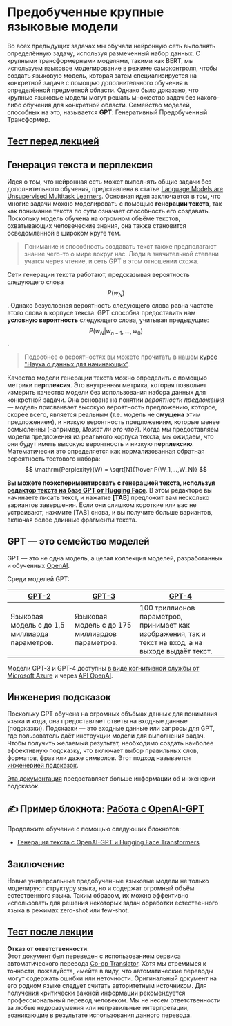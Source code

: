 <!--
CO_OP_TRANSLATOR_METADATA:
{
  "original_hash": "2efbb183384a50f0fc0cde02534d912f",
  "translation_date": "2025-08-26T08:41:25+00:00",
  "source_file": "lessons/5-NLP/20-LangModels/README.md",
  "language_code": "ru"
}
-->
# Предобученные крупные языковые модели

Во всех предыдущих задачах мы обучали нейронную сеть выполнять определённую задачу, используя размеченный набор данных. С крупными трансформерными моделями, такими как BERT, мы используем языковое моделирование в режиме самоконтроля, чтобы создать языковую модель, которая затем специализируется на конкретной задаче с помощью дополнительного обучения в определённой предметной области. Однако было доказано, что крупные языковые модели могут решать множество задач без какого-либо обучения для конкретной области. Семейство моделей, способных на это, называется **GPT**: Генеративный Предобученный Трансформер.

## [Тест перед лекцией](https://red-field-0a6ddfd03.1.azurestaticapps.net/quiz/120)

## Генерация текста и перплексия

Идея о том, что нейронная сеть может выполнять общие задачи без дополнительного обучения, представлена в статье [Language Models are Unsupervised Multitask Learners](https://cdn.openai.com/better-language-models/language_models_are_unsupervised_multitask_learners.pdf). Основная идея заключается в том, что многие задачи можно моделировать с помощью **генерации текста**, так как понимание текста по сути означает способность его создавать. Поскольку модель обучена на огромном объёме текстов, охватывающих человеческие знания, она также становится осведомлённой в широком круге тем.

> Понимание и способность создавать текст также предполагают знание чего-то о мире вокруг нас. Люди в значительной степени учатся через чтение, и сеть GPT в этом отношении схожа.

Сети генерации текста работают, предсказывая вероятность следующего слова $$P(w_N)$$. Однако безусловная вероятность следующего слова равна частоте этого слова в корпусе текста. GPT способна предоставить нам **условную вероятность** следующего слова, учитывая предыдущие: $$P(w_N | w_{n-1}, ..., w_0)$$.

> Подробнее о вероятностях вы можете прочитать в нашем [курсе "Наука о данных для начинающих"](https://github.com/microsoft/Data-Science-For-Beginners/tree/main/1-Introduction/04-stats-and-probability).

Качество модели генерации текста можно определить с помощью метрики **перплексия**. Это внутренняя метрика, которая позволяет измерить качество модели без использования набора данных для конкретной задачи. Она основана на понятии *вероятности предложения* — модель присваивает высокую вероятность предложению, которое, скорее всего, является реальным (т.е. модель не **смущена** этим предложением), и низкую вероятность предложениям, которые менее осмысленны (например, *Может ли это что?*). Когда мы предоставляем модели предложения из реального корпуса текста, мы ожидаем, что они будут иметь высокую вероятность и низкую **перплексию**. Математически это определяется как нормализованная обратная вероятность тестового набора:
$$
\mathrm{Perplexity}(W) = \sqrt[N]{1\over P(W_1,...,W_N)}
$$ 

**Вы можете поэкспериментировать с генерацией текста, используя [редактор текста на базе GPT от Hugging Face](https://transformer.huggingface.co/doc/gpt2-large)**. В этом редакторе вы начинаете писать текст, и нажатие **[TAB]** предложит вам несколько вариантов завершения. Если они слишком короткие или вас не устраивают, нажмите [TAB] снова, и вы получите больше вариантов, включая более длинные фрагменты текста.

## GPT — это семейство моделей

GPT — это не одна модель, а целая коллекция моделей, разработанных и обученных [OpenAI](https://openai.com).

Среди моделей GPT:

| [GPT-2](https://huggingface.co/docs/transformers/model_doc/gpt2#openai-gpt2) | [GPT-3](https://openai.com/research/language-models-are-few-shot-learners) | [GPT-4](https://openai.com/gpt-4) |
| -- | -- | -- |
| Языковая модель с до 1,5 миллиарда параметров. | Языковая модель с до 175 миллиардов параметров. | 100 триллионов параметров, принимает как изображения, так и текст на вход, а на выходе выдаёт текст. |

Модели GPT-3 и GPT-4 доступны [в виде когнитивной службы от Microsoft Azure](https://azure.microsoft.com/en-us/services/cognitive-services/openai-service/#overview?WT.mc_id=academic-77998-cacaste) и через [API OpenAI](https://openai.com/api/).

## Инженерия подсказок

Поскольку GPT обучена на огромных объёмах данных для понимания языка и кода, она предоставляет ответы на входные данные (подсказки). Подсказки — это входные данные или запросы для GPT, где пользователь даёт инструкции модели для выполнения задач. Чтобы получить желаемый результат, необходимо создать наиболее эффективную подсказку, что включает выбор правильных слов, форматов, фраз или даже символов. Этот подход называется [инженерией подсказок](https://learn.microsoft.com/en-us/shows/ai-show/the-basics-of-prompt-engineering-with-azure-openai-service?WT.mc_id=academic-77998-bethanycheum).

[Эта документация](https://learn.microsoft.com/en-us/semantic-kernel/prompt-engineering/?WT.mc_id=academic-77998-bethanycheum) предоставляет больше информации об инженерии подсказок.

## ✍️ Пример блокнота: [Работа с OpenAI-GPT](../../../../../lessons/5-NLP/20-LangModels/GPT-PyTorch.ipynb)

Продолжите обучение с помощью следующих блокнотов:

* [Генерация текста с OpenAI-GPT и Hugging Face Transformers](../../../../../lessons/5-NLP/20-LangModels/GPT-PyTorch.ipynb)

## Заключение

Новые универсальные предобученные языковые модели не только моделируют структуру языка, но и содержат огромный объём естественного языка. Таким образом, их можно эффективно использовать для решения некоторых задач обработки естественного языка в режимах zero-shot или few-shot.

## [Тест после лекции](https://red-field-0a6ddfd03.1.azurestaticapps.net/quiz/220)

**Отказ от ответственности**:  
Этот документ был переведен с использованием сервиса автоматического перевода [Co-op Translator](https://github.com/Azure/co-op-translator). Хотя мы стремимся к точности, пожалуйста, имейте в виду, что автоматические переводы могут содержать ошибки или неточности. Оригинальный документ на его родном языке следует считать авторитетным источником. Для получения критически важной информации рекомендуется профессиональный перевод человеком. Мы не несем ответственности за любые недоразумения или неправильные интерпретации, возникающие в результате использования данного перевода.